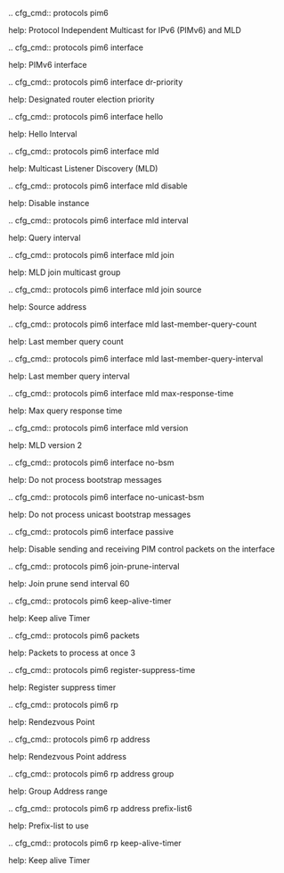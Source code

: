 .. cfg_cmd:: protocols pim6

help: Protocol Independent Multicast for IPv6 (PIMv6) and MLD

.. cfg_cmd:: protocols pim6 interface <tag>

help: PIMv6 interface

.. cfg_cmd:: protocols pim6 interface <tag> dr-priority

help: Designated router election priority

.. cfg_cmd:: protocols pim6 interface <tag> hello

help: Hello Interval

.. cfg_cmd:: protocols pim6 interface <tag> mld

help: Multicast Listener Discovery (MLD)

.. cfg_cmd:: protocols pim6 interface <tag> mld disable

help: Disable instance

.. cfg_cmd:: protocols pim6 interface <tag> mld interval

help: Query interval

.. cfg_cmd:: protocols pim6 interface <tag> mld join <tag>

help: MLD join multicast group

.. cfg_cmd:: protocols pim6 interface <tag> mld join <tag> source

help: Source address

.. cfg_cmd:: protocols pim6 interface <tag> mld last-member-query-count

help: Last member query count

.. cfg_cmd:: protocols pim6 interface <tag> mld last-member-query-interval

help: Last member query interval

.. cfg_cmd:: protocols pim6 interface <tag> mld max-response-time

help: Max query response time

.. cfg_cmd:: protocols pim6 interface <tag> mld version

help: MLD version
2


.. cfg_cmd:: protocols pim6 interface <tag> no-bsm

help: Do not process bootstrap messages

.. cfg_cmd:: protocols pim6 interface <tag> no-unicast-bsm

help: Do not process unicast bootstrap messages

.. cfg_cmd:: protocols pim6 interface <tag> passive

help: Disable sending and receiving PIM control packets on the interface

.. cfg_cmd:: protocols pim6 join-prune-interval

help: Join prune send interval
60


.. cfg_cmd:: protocols pim6 keep-alive-timer

help: Keep alive Timer

.. cfg_cmd:: protocols pim6 packets

help: Packets to process at once
3


.. cfg_cmd:: protocols pim6 register-suppress-time

help: Register suppress timer

.. cfg_cmd:: protocols pim6 rp

help: Rendezvous Point

.. cfg_cmd:: protocols pim6 rp address <tag>

help: Rendezvous Point address

.. cfg_cmd:: protocols pim6 rp address <tag> group

help: Group Address range

.. cfg_cmd:: protocols pim6 rp address <tag> prefix-list6

help: Prefix-list to use

.. cfg_cmd:: protocols pim6 rp keep-alive-timer

help: Keep alive Timer

